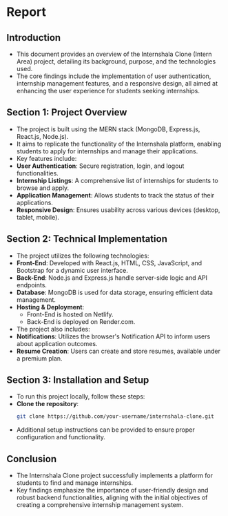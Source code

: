 # Report

## Introduction
- This document provides an overview of the Internshala Clone (Intern Area) project, detailing its background, purpose, and the technologies used.
- The core findings include the implementation of user authentication, internship management features, and a responsive design, all aimed at enhancing the user experience for students seeking internships.

## Section 1: Project Overview
- The project is built using the MERN stack (MongoDB, Express.js, React.js, Node.js).
- It aims to replicate the functionality of the Internshala platform, enabling students to apply for internships and manage their applications.
- Key features include:
- **User Authentication**: Secure registration, login, and logout functionalities.
- **Internship Listings**: A comprehensive list of internships for students to browse and apply.
- **Application Management**: Allows students to track the status of their applications.
- **Responsive Design**: Ensures usability across various devices (desktop, tablet, mobile).

## Section 2: Technical Implementation
- The project utilizes the following technologies:
- **Front-End**: Developed with React.js, HTML, CSS, JavaScript, and Bootstrap for a dynamic user interface.
- **Back-End**: Node.js and Express.js handle server-side logic and API endpoints.
- **Database**: MongoDB is used for data storage, ensuring efficient data management.
- **Hosting & Deployment**: 
  - Front-End is hosted on Netlify.
  - Back-End is deployed on Render.com.
- The project also includes:
- **Notifications**: Utilizes the browser's Notification API to inform users about application outcomes.
- **Resume Creation**: Users can create and store resumes, available under a premium plan.

## Section 3: Installation and Setup
- To run this project locally, follow these steps:
- **Clone the repository**:
  ```bash
  git clone https://github.com/your-username/internshala-clone.git
  ```
- Additional setup instructions can be provided to ensure proper configuration and functionality.

## Conclusion
- The Internshala Clone project successfully implements a platform for students to find and manage internships.
- Key findings emphasize the importance of user-friendly design and robust backend functionalities, aligning with the initial objectives of creating a comprehensive internship management system.